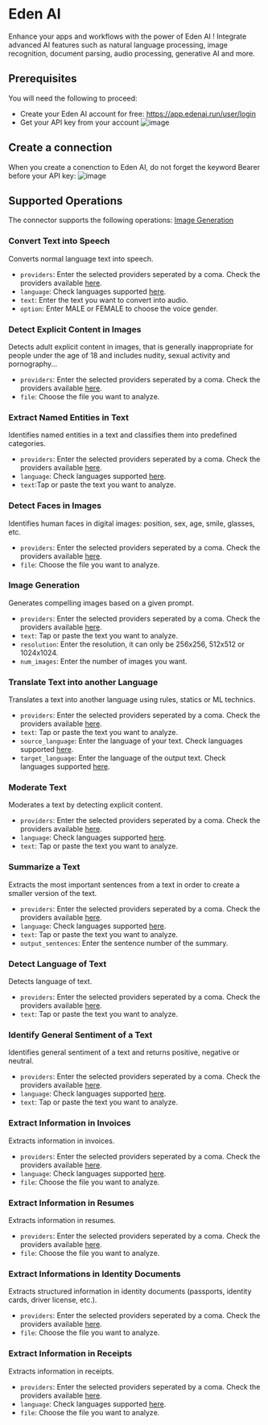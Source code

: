 
# Eden AI
Enhance your apps and workflows with the power of Eden AI ! Integrate advanced AI features such as natural language processing, image recognition, document parsing, audio processing, generative AI and more.


## Prerequisites
You will need the following to proceed:
* Create your Eden AI account for free: https://app.edenai.run/user/login
* Get your API key from your account
![image](https://github.com/queSaDiLLaSS/try/assets/118369217/b72d6510-6a10-4047-9656-536823f4cba3)


## Create a connection
When you create a conenction to Eden AI, do not forget the keyword Bearer before your API key:
![image](https://github.com/queSaDiLLaSS/try/assets/118369217/7154fbab-0c90-4e7a-9fab-053a2c1b504f)


## Supported Operations
The connector supports the following operations:
[Image Generation](###image-generation)

### Convert Text into Speech
Converts normal language text into speech.
* `providers`: Enter the selected providers seperated by a coma. Check the providers available [here](https://docs.edenai.co/reference/audio_text_to_speech_create).
* `language`: Check languages supported [here](https://docs.edenai.co/reference/audio_text_to_speech_create).
* `text`: Enter the text you want to convert into audio.
* `option`: Enter MALE or FEMALE to choose the voice gender.

### Detect Explicit Content in Images
Detects adult explicit content in images, that is generally inappropriate for people under the age of 18 and includes nudity, sexual activity and pornography...
* `providers`: Enter the selected providers seperated by a coma. Check the providers available [here](https://docs.edenai.co/reference/image_explicit_content_create).
* `file`: Choose the file you want to analyze.

### Extract Named Entities in Text
Identifies named entities in a text and classifies them into predefined categories.
* `providers`: Enter the selected providers seperated by a coma. Check the providers available [here](https://docs.edenai.co/reference/text_named_entity_recognition_create).
* `language`: Check languages supported [here](https://docs.edenai.co/reference/text_named_entity_recognition_create).
* `text`:Tap or paste the text you want to analyze.

### Detect Faces in Images
Identifies human faces in digital images: position, sex, age, smile, glasses, etc.
* `providers`: Enter the selected providers seperated by a coma. Check the providers available [here](https://docs.edenai.co/reference/image_face_detection_create).
* `file`: Choose the file you want to analyze.

### Image Generation
Generates compelling images based on a given prompt.
* `providers`: Enter the selected providers seperated by a coma. Check the providers available [here](https://docs.edenai.co/reference/image_generation_create).
* `text`: Tap or paste the text you want to analyze.
* `resolution`: Enter the resolution, it can only be 256x256, 512x512 or 1024x1024.
* `num_images`: Enter the number of images you want.

### Translate Text into another Language
Translates a text into another language using rules, statics or ML technics.
* `providers`: Enter the selected providers seperated by a coma. Check the providers available [here](https://docs.edenai.co/reference/translation_automatic_translation_create).
* `text`: Tap or paste the text you want to analyze.
* `source_language`: Enter the language of your text. Check languages supported [here](https://docs.edenai.co/reference/translation_automatic_translation_create).
* `target_language`: Enter the language of the output text. Check languages supported [here](https://docs.edenai.co/reference/translation_automatic_translation_create).

### Moderate Text
Moderates a text by detecting explicit content.
* `providers`: Enter the selected providers seperated by a coma. Check the providers available [here](https://docs.edenai.co/reference/text_moderation_create).
* `language`: Check languages supported [here](https://docs.edenai.co/reference/text_moderation_create).
* `text`: Tap or paste the text you want to analyze.

### Summarize a Text
Extracts the most important sentences from a text in order to create a smaller version of the text.
* `providers`: Enter the selected providers seperated by a coma. Check the providers available [here](https://docs.edenai.co/reference/text_summarize_create).
* `language`: Check languages supported [here](https://docs.edenai.co/reference/text_summarize_create).
* `text`: Tap or paste the text you want to analyze.
* `output_sentences`: Enter the sentence number of the summary.

### Detect Language of Text
Detects language of text.
* `providers`: Enter the selected providers seperated by a coma. Check the providers available [here](https://docs.edenai.co/reference/translation_language_detection_create).
* `text`: Tap or paste the text you want to analyze.

### Identify General Sentiment of a Text
Identifies general sentiment of a text and returns positive, negative or neutral.
* `providers`: Enter the selected providers seperated by a coma. Check the providers available [here](https://docs.edenai.co/reference/text_sentiment_analysis_create).
* `language`: Check languages supported [here](https://docs.edenai.co/reference/text_sentiment_analysis_create).
* `text`: Tap or paste the text you want to analyze.

### Extract Information in Invoices
Extracts information in invoices.
* `providers`: Enter the selected providers seperated by a coma. Check the providers available [here](https://docs.edenai.co/reference/ocr_invoice_parser_create).
* `language`: Check languages supported [here](https://docs.edenai.co/reference/ocr_invoice_parser_create).
* `file`: Choose the file you want to analyze.

### Extract Information in Resumes
Extracts information in resumes.
* `providers`: Enter the selected providers seperated by a coma. Check the providers available [here](https://docs.edenai.co/reference/ocr_resume_parser_create).
* `file`: Choose the file you want to analyze.

### Extract Informations in Identity Documents
Extracts structured information in identity documents (passports, identity cards, driver license, etc.).
* `providers`: Enter the selected providers seperated by a coma. Check the providers available [here](https://docs.edenai.co/reference/ocr_identity_parser_create).
* `file`: Choose the file you want to analyze.

### <a name="tith"></a> Extract Information in Receipts
Extracts information in receipts.
* `providers`: Enter the selected providers seperated by a coma. Check the providers available [here](https://docs.edenai.co/reference/ocr_receipt_parser_create).
* `language`: Check languages supported [here](https://docs.edenai.co/reference/ocr_receipt_parser_create).
* `file`: Choose the file you want to analyze.





